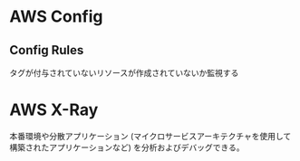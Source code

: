 # AWS Config
## Config Rules
タグが付与されていないリソースが作成されていないか監視する

# AWS X-Ray
本番環境や分散アプリケーション (マイクロサービスアーキテクチャを使用して構築されたアプリケーションなど) を分析およびデバッグできる。